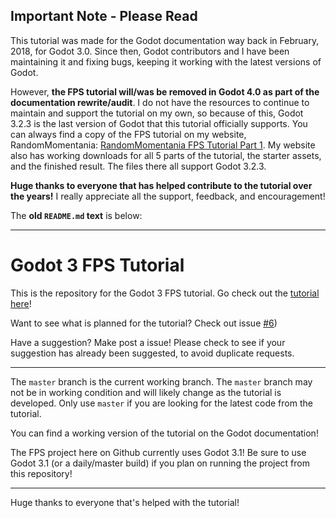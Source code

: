## **Important Note - Please Read**

This tutorial was made for the Godot documentation way back in February, 2018, for Godot 3.0. Since then, Godot contributors and I have been maintaining it and fixing bugs, keeping it working with the latest versions of Godot.

However, **the FPS tutorial will/was be removed in Godot 4.0 as part of the documentation rewrite/audit**. I do not have the resources to continue to maintain and support the tutorial on my own, so because of this, Godot 3.2.3 is the last version of Godot that this tutorial officially supports. You can always find a copy of the FPS tutorial on my website, RandomMomentania: [RandomMomentania FPS Tutorial Part 1](https://randommomentania.com/2018/05/godot-single-player-fps-part-1/). My website also has working downloads for all 5 parts of the tutorial, the starter assets, and the finished result. The files there all support Godot 3.2.3.

**Huge thanks to everyone that has helped contribute to the tutorial over the years!** I really appreciate all the support, feedback, and encouragement!

The **old `README.md` text** is below:

___

# Godot 3 FPS Tutorial

This is the repository for the Godot 3 FPS tutorial.
Go check out the [tutorial here](https://docs.godotengine.org/en/3.2/tutorials/3d/fps_tutorial/index.html)!

Want to see what is planned for the tutorial? Check out issue [#6](https://github.com/TwistedTwigleg/Godot_FPS_Tutorial/issues/6))

Have a suggestion? Make post a issue!
Please check to see if your suggestion has already been suggested, to avoid duplicate requests.


___

The `master` branch is the current working branch. The `master` branch may not be in working condition and will likely change as the tutorial is developed. Only use `master` if you are looking for the latest code from the tutorial.

You can find a working version of the tutorial on the Godot documentation!

The FPS project here on Github currently uses Godot 3.1! Be sure to use Godot 3.1 (or a daily/master build) if you plan on running the project from this repository!

____

Huge thanks to everyone that's helped with the tutorial!
